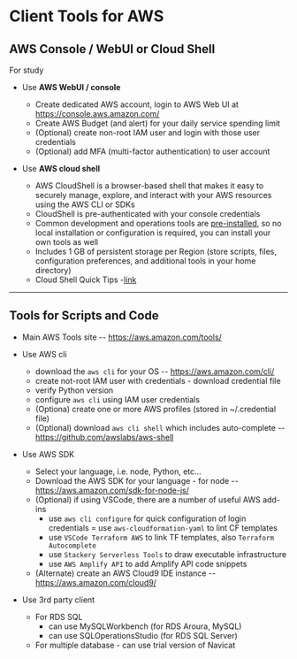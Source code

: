 # Client Tools for AWS

## AWS Console / WebUI or Cloud Shell

For study
- Use **AWS WebUI / console**
    - Create dedicated AWS account, login to AWS Web UI at https://console.aws.amazon.com/
    - Create AWS Budget (and alert) for your daily service spending limit
    - (Optional) create non-root IAM user and login with those user credentials
    - (Optional) add MFA (multi-factor authentication) to user account 
    
 - Use **AWS cloud shell**
    - AWS CloudShell is a browser-based shell that makes it easy to securely manage, explore, and interact with your AWS resources using the AWS CLI or SDKs
    - CloudShell is pre-authenticated with your console credentials
    - Common development and operations tools are [pre-installed](https://docs.aws.amazon.com/cloudshell/latest/userguide/vm-specs.html), so no local installation or configuration is required, you can install your own tools as well
    - Includes 1 GB of persistent storage per Region (store scripts, files, configuration preferences, and additional tools in your home directory)
    - Cloud Shell Quick Tips -[link](https://dev.to/lynnlangit/aws-cloud-shell-quick-tips-1n5o)
    
---

## Tools for Scripts and Code

- Main AWS Tools site -- https://aws.amazon.com/tools/

- Use AWS cli
    - download the `aws cli` for your OS -- https://aws.amazon.com/cli/
    - create not-root IAM user with credentials - download credential file
    - verify Python version 
    - configure `aws cli` using IAM user credentials
    - (Optiona) create one or more AWS profiles (stored in ~/.credential file)
    - (Optional) download `aws cli shell` which includes auto-complete -- https://github.com/awslabs/aws-shell

- Use AWS SDK
    - Select your language, i.e. node, Python, etc...
    - Download the AWS SDK for your language - for node -- https://aws.amazon.com/sdk-for-node-js/
    - (Optional) if using VSCode, there are a number of useful AWS add-ins
        - use `aws cli configure` for quick configuration of login credentials
        = use `aws-cloudformation-yaml` to lint CF templates
        - use `VSCode Terraform AWS` to link TF templates, also `Terraform Autocomplete`
        - use `Stackery Serverless Tools` to draw executable infrastructure
        - use `AWS Amplify API` to add Amplify API code snippets
    - (Alternate) create an AWS Cloud9 IDE instance -- https://aws.amazon.com/cloud9/

- Use 3rd party client
    - For RDS SQL 
        - can use MySQLWorkbench (for RDS Aroura, MySQL)
        - can use SQLOperationsStudio (for RDS SQL Server)
    - For multiple database - can use trial version of Navicat
